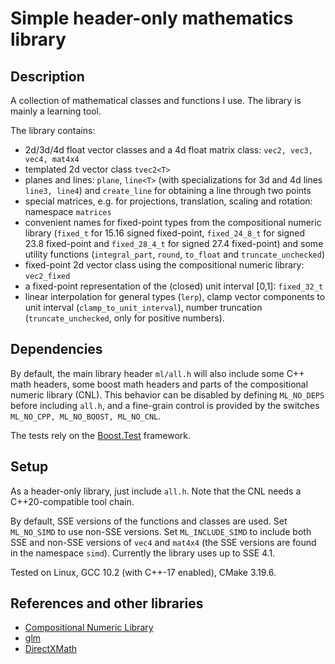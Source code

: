 # Simple header-only mathematics library

## Description

A collection of mathematical classes and functions I use. The library is mainly a learning tool.

The library contains:
 - 2d/3d/4d float vector classes and a 4d float matrix class: `vec2, vec3, vec4, mat4x4`
 - templated 2d vector class `tvec2<T>`
 - planes and lines: `plane`, `line<T>` (with specializations for 3d and 4d lines `line3, line4`) and `create_line` for obtaining a line through two points 
 - special matrices, e.g. for projections, translation, scaling and rotation: namespace `matrices`
 - convenient names for fixed-point types from the compositional numeric library (`fixed_t` for 15.16 signed fixed-point, `fixed_24_8_t` for signed 23.8 fixed-point and `fixed_28_4_t` for signed 27.4 fixed-point) and some utility functions (`integral_part`, `round`, `to_float` and `truncate_unchecked`)
 - fixed-point 2d vector class using the compositional numeric library: `vec2_fixed`
 - a fixed-point representation of the (closed) unit interval [0,1]: `fixed_32_t`
 - linear interpolation for general types (`lerp`), clamp vector components to unit interval (`clamp_to_unit_interval`), number truncation (`truncate_unchecked`, only for positive numbers).

## Dependencies

By default, the main library header `ml/all.h` will also include some C++ math headers, some boost math headers and parts of the compositional numeric library (CNL).
This behavior can be disabled by defining `ML_NO_DEPS` before including `all.h`, and a fine-grain control is provided by the switches `ML_NO_CPP, ML_NO_BOOST, ML_NO_CNL`.

The tests rely on the [Boost.Test](https://www.boost.org) framework.

## Setup

As a header-only library, just include `all.h`. Note that the CNL needs a C++20-compatible tool chain.

By default, SSE versions of the functions and classes are used. Set `ML_NO_SIMD` to use non-SSE versions. Set `ML_INCLUDE_SIMD` to include both SSE and non-SSE versions of `vec4` and `mat4x4` (the SSE versions are found in the namespace `simd`). Currently the library uses up to SSE 4.1.

Tested on Linux, GCC 10.2 (with C++-17 enabled), CMake 3.19.6.

## References and other libraries

 - [Compositional Numeric Library](https://github.com/johnmcfarlane/cnl) 
 - [glm](https://github.com/g-truc/glm)
 - [DirectXMath](https://github.com/microsoft/DirectXMath)
